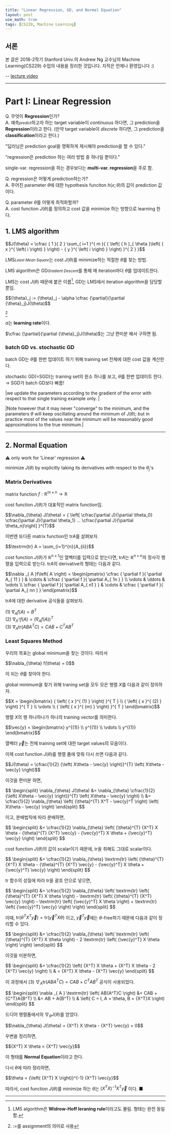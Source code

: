 ```yaml
---
title: "Linear Regression, GD, and Normal Equation"
layout: post
use_math: true
tags: [CS229, Machine Learning]
---
```


## 서론
본 글은 2018-2학기 Stanford Univ.의 Andrew Ng 교수님의 Machine Learning(CS229) 수업의 내용을 정리한 것입니다. 지적은 언제나 환영입니다 :)

-- [lecture video](https://youtu.be/4b4MUYve_U8)

<hr>

# Part I: Linear Regression
Q. 무엇이 **Regression**인가?<br>
A. 예측<small>*predict*</small>하고자 하는 target variable이 *continuous* 하다면, 그 prediction을 **Regression**이라고 한다. (만약 target variable이 *discrete* 하다면, 그 prediction을 **classification**이라고 한다.)

"딥러닝은 prediction goal을 명확하게 제시해야 prediction을 할 수 있다."

"regression은 prediction 하는 여러 방법 중 하나일 뿐이다."

single-var. regression을 하는 경우보다는 **multi-var. regression**을 주로 함.

Q. regression은 어떻게 prediction하는가?<br>
A. 주어진 parameter $\theta$에 대한 hypothesis funciton $h(x; \theta)$의 값이 prediction 값이다.

Q. parameter $\theta$를 어떻게 최적화할까?<br>
A. cost function $J(\theta)$를 정의하고 cost 값을 minimize 하는 방향으로 learning 한다.


## 1. LMS algorithm
<div>
$$J(\theta) = \cfrac { 1 }{ 2 } \sum_{ i=1 }^{ m }{ { \left( { h }_{ \theta }\left( { x }^{ \left( i \right) } \right) - { y }^{ \left( i \right) } \right) }^{ 2 } }$$
</div>

LMS<small>*Least Mean Square*</small>는 cost $J(\theta)$를 minimize하는 적절한 $\theta$를 찾는 방법.

LMS algorithm은 GD<small>*Gradient Descent*</small>를 통해 매 iteration마다 $\theta$를 업데이트한다.

LMS는 cost $J(\theta)$ 때문에 붙은 이름[^1], GD는 LMS에서 iteration algorithm을 담당할 뿐임.

<div>
$${\theta}_j := {\theta}_j - \alpha \cfrac {\partial}{\partial {\theta}_j}J(\theta)$$
</div>

[^2]

$\alpha$는 **learning rate**이다.

$\cfrac {\partial}{\partial {\theta}_j}J(\theta)$는 그냥 편미분 해서 구하면 됨.


### batch GD vs. stochastic GD

batch GD는 $\theta$를 한번 업데이트 하기 위해 training set 전체에 대한 cost 값을 계산한다.

stochastic GD(=SGD)는 training set의 원소 하나를 보고, $\theta$를 한번 업데이트 한다.<br>
→ SGD가 batch GD보다 빠름!

|we update the parameters according to the gradient of the error with respect to that single training example only. |

|Note however that it may never "converge" to the minimum, and the parameters $\theta$ will keep oscillating around the minimum of $J(\theta)$; but in practice most of the values near the minimum will be reasonably good approximations to the true minimum.|

<hr>

## 2. Normal Equation

:warning: only work for 'Linear' regression :warning:

minimize $J(\theta)$ by explicitly taking its derivatives with respect to the ${\theta}_j$'s

### Matrix Derivatives
matrix function $f: \mathbb{R}^{m \times n} \rightarrow \mathbb{R}$

cost function $J(\theta)$가 대표적인 matrix function임.

<div>
$$\nabla_{\theta} J(\theta) = { \left[ \cfrac{\partial J}{\partial \theta_0} \cfrac{\partial J}{\partial \theta_1} ... \cfrac{\partial J}{\partial \theta_n}\right] }^{T}$$
</div>

이번엔 또다른 matrix function인 $\textrm{tr} A$를 살펴보자.

<div>
$$\textrm{tr} A = \sum_{i=1}^{n}{A_{ii}}$$
</div>

cost function $J(\theta)$가 $\mathbb{R}^{n \times 1}$인 열벡터를 입력으로 받는다면, $\textrm{tr} A$는 $\mathbb{R}^{n \times n}$의 정사각 행렬을 입력으로 받는다. $\textrm{tr} A$의 derivative의 형태는 다음과 같다.

<div>
$$\nabla _{ A }f\left( A \right) = \begin{pmatrix} \cfrac { \partial f }{ \partial A_{ 11 } }  & \cdots  & \cfrac { \partial f }{ \partial A_{ 1n } }  \\ \vdots  & \ddots  & \vdots  \\ \cfrac { \partial f }{ \partial A_{ n1 } }  & \cdots  & \cfrac { \partial f }{ \partial A_{ nn } }  \end{pmatrix}$$
</div>

$\textrm{tr} A$에 대한 derivative 공식들을 살펴보자.

(1) $\nabla _{ A } f\left( A \right) = B^T$<br>
(2) $\nabla _{ {A}^{T} } f\left( A \right) = {\left( \nabla _{ A }f\left( A \right) \right)}^{T}$<br>
(3) $\nabla _{ A } \textrm{tr} \left( AB{A^T}C \right) = CAB + {C^T}A{B^T}$

### Least Squares Method

우리의 목표는 global minimum을 찾는 것이다. 따라서 

<div>
$$\nabla_{\theta} f(\theta) = 0$$
</div>

이 되는 $\theta$를 찾아야 한다.

global minimum을 찾기 위해 traning set을 모두 모은 행렬 $X$를 다음과 같이 정의하자.

<div>
$$X = \begin{bmatrix} { \left(  { x }^{ (1) } \right)  }^{ T } \\ { \left( { x }^{ (2) } \right)  }^{ T } \\ \vdots  \\ { \left( { x }^{ (m) } \right)  }^{ T } \end{bmatrix}$$
</div>

행렬 $X$의 행 하나하나가 하나의 training vector를 의미한다.

<div>
$$\vec{y} = \begin{bmatrix}  y^{(1)} \\ y^{(1)} \\ \vdots \\ y^{(1)} \end{bmatrix}$$
</div>

열벡터 $\vec{y}$는 전체 training set에 대한 target values의 모음이다.

이제 cost function $J(\theta)$를 행렬 폼에 맞춰 다시 쓰면 다음과 같다.

<div>
$$J(\theta) = \cfrac{1}{2} {\left( X\theta - \vec{y} \right)}^{T} \left( X\theta - \vec{y} \right)$$
</div>

이것을 편미분 하면,

<div>
$$
\begin{split}
\nabla_{\theta} J(\theta) &= \nabla_{\theta} \cfrac{1}{2} {\left( X\theta - \vec{y} \right)}^{T} \left( X\theta - \vec{y} \right) \\
&= \cfrac{1}{2} \nabla_{\theta} \left( {\theta}^{T} X^T - \vec{y}^T \right) \left( X\theta - \vec{y} \right) 
\end{split}
$$
</div>

이고, 분배법칙에 따라 분배하면, 

<div>
$$
\begin{split}
&= \cfrac{1}{2} \nabla_{\theta} \left( {\theta}^{T} {X^T} X \theta - {\theta}^{T} {X^T} \vec{y} - {\vec{y}^T} X \theta + {\vec{y}^T} \vec{y} \right)
\end{split}
$$
</div>

cost function $J(\theta)$의 값이 scalar이기 때문에, $\textrm{tr}$을 취해도 그대로 scalar이다.

<div>
$$
\begin{split}
&= \cfrac{1}{2} \nabla_{\theta} \textrm{tr} \left( {\theta}^{T} {X^T} X \theta - {\theta}^{T} {X^T} \vec{y} - {\vec{y}^T} X \theta + {\vec{y}^T} \vec{y} \right)
\end{split}
$$
</div>

$\textrm{tr}$ 함수의 성질에 따라 $\textrm{tr}$을 괄호 안으로 넣으면, 

<div>
$$
\begin{split}
&= \cfrac{1}{2} \nabla_{\theta} \left( \textrm{tr} \left( {\theta}^{T} {X^T} X \theta \right) - \textrm{tr} \left( {\theta}^{T} {X^T} \vec{y} \right) - \textrm{tr} \left( {\vec{y}^T} X \theta \right) + \textrm{tr} \left( {\vec{y}^T} \vec{y} \right) \right)
\end{split}
$$
</div>

이때, $\textrm{tr} \left( {\theta}^{T} {X^T} \vec{y} \right) = \textrm{tr} \left( {\vec{y}^T} X \theta \right)$ 이고, ${\vec{y}^T} \vec{y}$에는 $\theta$-free하기 때문에 다음과 같이 정리할 수 있다.

<div>
$$
\begin{split}
&= \cfrac{1}{2} \nabla_{\theta} \left( \textrm{tr} \left( {\theta}^{T} {X^T} X \theta \right) - 2 \textrm{tr} \left( {\vec{y}^T} X \theta \right) \right)
\end{split}
$$
</div>

이것을 미분하면,

<div>
$$
\begin{split}
&= \cfrac{1}{2} \left( {X^T} X \theta + {X^T} X \theta  - 2 {X^T} \vec{y}  \right) \\
& = {X^T} X \theta - {X^T} \vec{y}
\end{split}
$$
</div>

이 과정에서 (3) $\nabla _{ A } \textrm{tr} \left( AB{A^T}C \right) = CAB + {C^T}A{B^T}$ 공식이 사용되었다.


<div>
$$
\begin{split}
\nabla _{ A } \textrm{tr} \left( AB{A^T}C \right) &= CAB + {C^T}A{B^T} \\
&= AB + A{B^T} \\
& \left( C = I, A = \theta, B = {X^T}X \right)
\end{split}
$$
</div>

드디어 행렬폼에서의 $\nabla_{\theta} J(\theta)$를 얻었다.

<div>
$$\nabla_{\theta} J(\theta) = {X^T} X \theta - {X^T} \vec{y} = 0$$
</div>

우변을 정리하면, 

<div>
$${X^T} X \theta = {X^T} \vec{y}$$
</div>

이 형태를 **Normal Equation**이라고 한다.

다시 $\theta$에 따라 정리하면,

<div>
$$\theta = {\left( {X^T} X \right)}^{-1} {X^T} \vec{y}$$
</div>

따라서, cost function $J(\theta)$를 minimize 하는 $\theta$는 ${\left( {X^T} X \right)}^{-1} {X^T} \vec{y}$ 이다. ■

<hr>

[^1]: LMS algorithm은 **Widrow-Hoff leraning rule**이라고도 불림. 형태는 완전 동일함.
[^2]: $:=$를 assignment의 의미로 사용